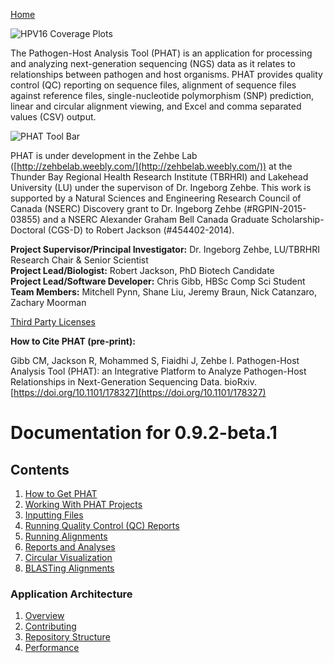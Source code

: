 [Home](https://chgibb.github.io/PHATDocs/)

![HPV16 Coverage Plots](https://chgibb.github.io//PHATDocs/docs/releases/0.1.0-beta.1/covHPV16white.png)

The Pathogen-Host Analysis Tool (PHAT) is an application for processing and analyzing next-generation sequencing (NGS) data as it relates to relationships between pathogen and host organisms. PHAT provides quality control (QC) reporting on sequence files, alignment of sequence files against reference files, single-nucleotide polymorphism (SNP) prediction, linear and circular alignment viewing, and Excel and comma separated values (CSV) output.

![PHAT Tool Bar](https://chgibb.github.io//PHATDocs/docs/releases/0.9.2-beta.1/PHATtoolbar.png)

PHAT is under development in the Zehbe Lab ([http://zehbelab.weebly.com/](http://zehbelab.weebly.com/)) at the Thunder Bay Regional Health Research Institute (TBRHRI) and Lakehead University (LU) under the supervison of Dr. Ingeborg Zehbe. This work is supported by a Natural Sciences and Engineering Research Council of Canada (NSERC) Discovery grant to Dr. Ingeborg Zehbe (#RGPIN-2015-03855) and a NSERC Alexander Graham Bell Canada Graduate Scholarship-Doctoral (CGS-D) to Robert Jackson (#454402-2014).

**Project Supervisor/Principal Investigator:** Dr. Ingeborg Zehbe, LU/TBRHRI Research Chair & Senior Scientist    
**Project Lead/Biologist:** Robert Jackson, PhD Biotech Candidate    
**Project Lead/Software Developer:** Chris Gibb, HBSc Comp Sci Student  
**Team Members:** Mitchell Pynn, Shane Liu, Jeremy Braun, Nick Catanzaro, Zachary Moorman

[Third Party Licenses](https://chgibb.github.io/PHATDocs/docs/releases/0.9.2-beta.1/thirdParty)

**How to Cite PHAT (pre-print):**

Gibb CM, Jackson R, Mohammed S, Fiaidhi J, Zehbe I. Pathogen-Host Analysis Tool (PHAT): an Integrative Platform to Analyze Pathogen-Host Relationships in Next-Generation Sequencing Data. bioRxiv. [https://doi.org/10.1101/178327](https://doi.org/10.1101/178327)

# Documentation for 0.9.2-beta.1
## Contents
1. [How to Get PHAT](https://chgibb.github.io/PHATDocs/docs/releases/0.9.2-beta.1/howToGetPHAT)
2. [Working With PHAT Projects](https://chgibb.github.io/PHATDocs/docs/releases/0.9.2-beta.1/projects)
3. [Inputting Files](https://chgibb.github.io/PHATDocs/docs/releases/0.9.2-beta.1/inputtingFiles)
4. [Running Quality Control (QC) Reports](https://chgibb.github.io/PHATDocs/docs/releases/0.9.2-beta.1/QCReports)
5. [Running Alignments](https://chgibb.github.io/PHATDocs/docs/releases/0.9.2-beta.1/runningAlignments)
6. [Reports and Analyses](https://chgibb.github.io/PHATDocs/docs/releases/0.9.2-beta.1/reportsAndAnalyses)
7. [Circular Visualization](https://chgibb.github.io/PHATDocs/docs/releases/0.9.2-beta.1/circularVisualization)
8. [BLASTing Alignments](https://chgibb.github.io/PHATDocs/docs/releases/0.9.2-beta.1/blastingAlignments)

### Application Architecture
1. [Overview](https://chgibb.github.io/PHATDocs/docs/releases/0.9.2-beta.1/archOverview)
2. [Contributing](https://chgibb.github.io/PHATDocs/docs/releases/0.9.2-beta.1/contributingGuide)
3. [Repository Structure](https://chgibb.github.io/PHATDocs/docs/releases/0.9.2-beta.1/repoStructure)
4. [Performance](https://chgibb.github.io/PHATDocs/docs/releases/0.9.2-beta.1/performance)